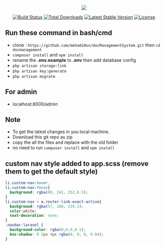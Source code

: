 <p align="center"><img src="https://laravel.com/assets/img/components/logo-laravel.svg"></p>

<p align="center">
<a href="https://travis-ci.org/laravel/framework"><img src="https://travis-ci.org/laravel/framework.svg" alt="Build Status"></a>
<a href="https://packagist.org/packages/laravel/framework"><img src="https://poser.pugx.org/laravel/framework/d/total.svg" alt="Total Downloads"></a>
<a href="https://packagist.org/packages/laravel/framework"><img src="https://poser.pugx.org/laravel/framework/v/stable.svg" alt="Latest Stable Version"></a>
<a href="https://packagist.org/packages/laravel/framework"><img src="https://poser.pugx.org/laravel/framework/license.svg" alt="License"></a>
</p>

## Run these command in bash/cmd
- clone : `https://github.com/mehadiHsn/docManagementSystem.git` then `cd docmanagement`
- `composer install` and `npm install`
- rename the **.env.example** to **.env** then add database config
- `php artisan storage:link`
- `php artisan key:generate`
- `php artisan migrate`

## For admin
- localhost:8000/admin

## Note
- To get the latest changes in you local machine.
- Download this git repo as zip
- copy the all the files and replace with the old folder
- no need to run `composer install` and `npm install`

## custom nav style added to app.scss (remove them to get the default style)

```scss
li.custom-nav:hover,
li.custom-nav:focus{
  background: rgba(89, 241, 252,0.5);
}
li.custom-nav > a.router-link-exact-active{
  background: rgba(57, 206, 239,1);
  color:white;
  text-decoration: none;
}
.navbar-laravel {
  background-color: rgba(0,0,0,0.1);
  box-shadow: 0 2px 4px rgba(0, 0, 0, 0.04);
}
```
